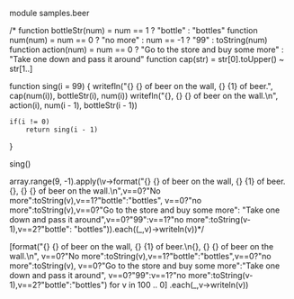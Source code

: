 module samples.beer

/*
function bottleStr(num) = num == 1 ? "bottle" : "bottles"
function num(num) = num == 0 ? "no more" : num == -1 ? "99" : toString(num)
function action(num) = num == 0 ? "Go to the store and buy some more" : "Take one down and pass it around"
function cap(str) = str[0].toUpper() ~ str[1..]

function sing(i = 99)
{
	writefln("{} {} of beer on the wall, {} {1} of beer.", cap(num(i)), bottleStr(i), num(i))
	writefln("{}, {} {} of beer on the wall.\n", action(i), num(i - 1), bottleStr(i - 1))

	if(i != 0)
		return sing(i - 1)
}

sing()

array.range(9, -1).apply(\v->format("{} {} of beer on the wall, {} {1} of beer.
{}, {} {} of beer on the wall.\n",v==0?"No more":toString(v),v==1?"bottle":"bottles",
v==0?"no more":toString(v),v==0?"Go to the store and buy some more":
"Take one down and pass it around",v==0?"99":v==1?"no more":toString(v-1),v==2?"bottle":
"bottles")).each(\(_,v)->writeln(v))*/

[format("{} {} of beer on the wall, {} {1} of beer.\n{}, {} {} of beer on the wall.\n",
v==0?"No more":toString(v),v==1?"bottle":"bottles",v==0?"no more":toString(v),
v==0?"Go to the store and buy some more":"Take one down and pass it around",
v==0?"99":v==1?"no more":toString(v-1),v==2?"bottle":"bottles") for v in 100 .. 0]
.each(\_,v->writeln(v))